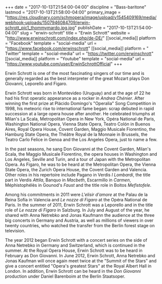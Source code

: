 +++
date = "2017-10-13T21:54:00-04:00"
discipline = "Bass-baritone"
lastmod = "2017-10-13T21:58:00-04:00"
primary_image = "https://res.cloudinary.com/schmopera/image/upload/v1545409169/media/webhook-uploads/1507946084709/erwin-schrott_pic1_thommymardo.jpg.jpg"
publishDate = "2017-10-13T21:54:00-04:00"
slug = "erwin-schrott"
title = "Erwin Schrott"
website = "http://www.erwinschrott.com/index.php/de-DE/"
[[social_media]]
platform = "Facebook"
template = "social-media"
url = "https://www.facebook.com/erwinschrott"
[[social_media]]
platform = " Twitter"
template = "social-media"
url = "https://twitter.com/erwinschrott"
[[social_media]]
platform = "Youtube"
template = "social-media"
url = "https://www.youtube.com/user/ErwinSchrottOfficial"
+++

Erwin Schrott is one of the most fascinating singers of our time and is generally regarded as the best interpreter of the great Mozart plays Don Giovanni, Leporello and Figaro.

Erwin Schrott was born in Montevideo (Uruguay) and at the age of 22 he had his first operatic appearance as a rocker in *Andrea Chénier*. After winning the first prize at Plácido Domingo's "Operalia" Song Competition in 1998, his meteoric rise to international fame began: scrap debuted in rapid succession at a large opera house after another. He celebrated triumphs at Milan's La Scala, Metropolitan Opera in New York, Opéra National de Paris, Washington National Opera, Vienna State Opera, Teatro Colón in Buenos Aires, Royal Opera House, Covent Garden, Maggio Musicale Fiorentino, the Hamburg State Opera, the Théâtre Royal de la Monnaie in Brussels, the Teatro Carlo Felice in Genoa and the Los Angeles Opera, just to name a few.

In the past seasons, he sang Don Giovanni at the Covent Garden, Milan's Scala, the Maggio Musicale Fiorentino, the opera houses in Washington and Los Angeles, Seville and Turin, and a tour of Japan with the Metropolitan Opera. As Figaro, he was to be heard at the Metropolitan Opera, the Vienna State Opera, the Zurich Opera House, the Covent Garden and Valencia. Other roles in his repertoire include Pagano in Verdis *I Lombardi*, the title part in Verdis *Attila*, Banquo in *Macbeth*, Escarmillo in *Carmen*, Méphistophélès in Gounod's *Faust* and the title role in Boitos *Mefistofele*.

Among his commitments in 2011 were *L'elisir d'amore* at the Palau de la Reina Sofía in Valencia and *Le nozze di Figaro* at the Opéra National de Paris. In the summer of 2011, Erwin Schrott was a Leporello and in the title role of *Le nozze di Figaro* in Salzburg. In July and August of the year, he shared with Anna Netrebko and Jonas Kaufmann the audience at the three big concerts in Germany and Austria, as well as millions of viewers in over twenty countries, who watched the transfer from the Berlin forest stage on television.

The year 2012 began Erwin Schrott with a concert series on the side of Anna Netrebko in Germany and Switzerland, which is continued in the summer. At the Royal Opera House, Erwin Schrott was to be heard in February as Don Giovanni. In June 2012, Erwin Schrott, Anna Netrebko and Jonas Kaufman will once again meet twice at the "Summit of the Stars" and give a concert entitled "Opera's greatest Stars" at the Royal Albert Hall in London. In addition, Erwin Schrott can be heard in the *Don Giovanni* production under Daniel Barenboim at the Berlin Staatsoper.
